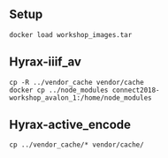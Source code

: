 ## Setup
```
docker load workshop_images.tar
```

## Hyrax-iiif_av
```
cp -R ../vendor_cache vendor/cache
docker cp ../node_modules connect2018-workshop_avalon_1:/home/node_modules
```

## Hyrax-active_encode
```
cp ../vendor_cache/* vendor/cache/
```

